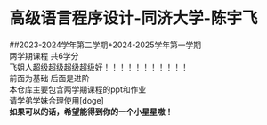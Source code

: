 # 高级语言程序设计-同济大学-陈宇飞  
##2023-2024学年第二学期+2024-2025学年第一学期  
两学期课程 共6学分  
飞姐人超级超级超级超级好！！！！！！！！！！！  
前面为基础 后面是进阶  
本仓库主要包含两学期课程的ppt和作业  
请学弟学妹合理使用[doge]  
**如果可以的话，希望能得到你的一个小星星嗷！**
